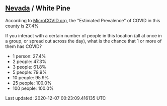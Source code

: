 
## [Nevada](/united-states/nevada) / White Pine

According to [MicroCOVID.org](http://microcovid.org),
the "Estimated Prevalence" of COVID in this county is 27.4%

If you interact with a certain number of people in this location
(all at once in a group, or spread out across the day), what is the chance that
1 or more of them has COVID?

- 1 person: 27.4%
- 2 people: 47.3%
- 3 people: 61.8%
- 5 people: 79.9%
- 10 people: 95.9%
- 25 people: 100.0%
- 100 people: 100.0%

Last updated: 2020-12-07 00:23:09.416135 UTC
